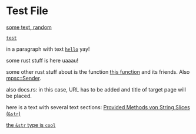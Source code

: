 # Test File

[some text, random](PS-129 "some title")

[`test`](PS-129)

[](GTPR-12355)

in a paragraph with text [`hello`](empty) yay!

some rust stuff is here [](rust:String) uaaau!

some other rust stuff about [](rust:Vec) is the function [this function](rust:Vec::append) and its friends. Also [mpsc::Sender](rust:std::sync::mpsc::Sender).

also docs.rs: [](docsrs:https://docs.rs/kord/0.6.1/klib/core/chord/struct.Chord.html) in this case, URL has to be added and title of target page will be placed.

here is a text with several text sections: [Provided Methods von String Slices (`&str`)](rust:str)

[the `&str` type is `cool`](rust:str "yeah")

